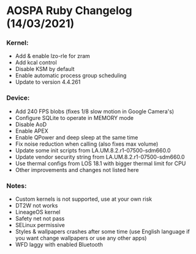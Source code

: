 # AOSPA Ruby Changelog (14/03/2021)

### Kernel:
* Add & enable lzo-rle for zram 
* Add kcal control
* Disable KSM by default
* Enable automatic process group scheduling
* Update to version 4.4.261
### Device:
* Add 240 FPS blobs (fixes 1/8 slow motion in Google Camera's)
* Configure SQLite to operate in MEMORY mode
* Disable AoD
* Enable APEX
* Enable QPower and deep sleep at the same time
* Fix noise reduction when calling (also fixes max volume)
* Update some init scripts from LA.UM.8.2.r1-07500-sdm660.0
* Update vendor security string from LA.UM.8.2.r1-07500-sdm660.0
* Use thermal configs from LOS 18.1 with bigger thermal limit for CPU
* Other improvements and changes not listed here

### Notes:
* Custom kernels is not supported, use at your own risk
* DT2W not works
* LineageOS kernel
* Safety net not pass
* SELinux permissive
* Styles & wallpapers crashes after some time (use English language if you want change wallpapers or use any other apps)
* WFD laggy with enabled Bluetooth